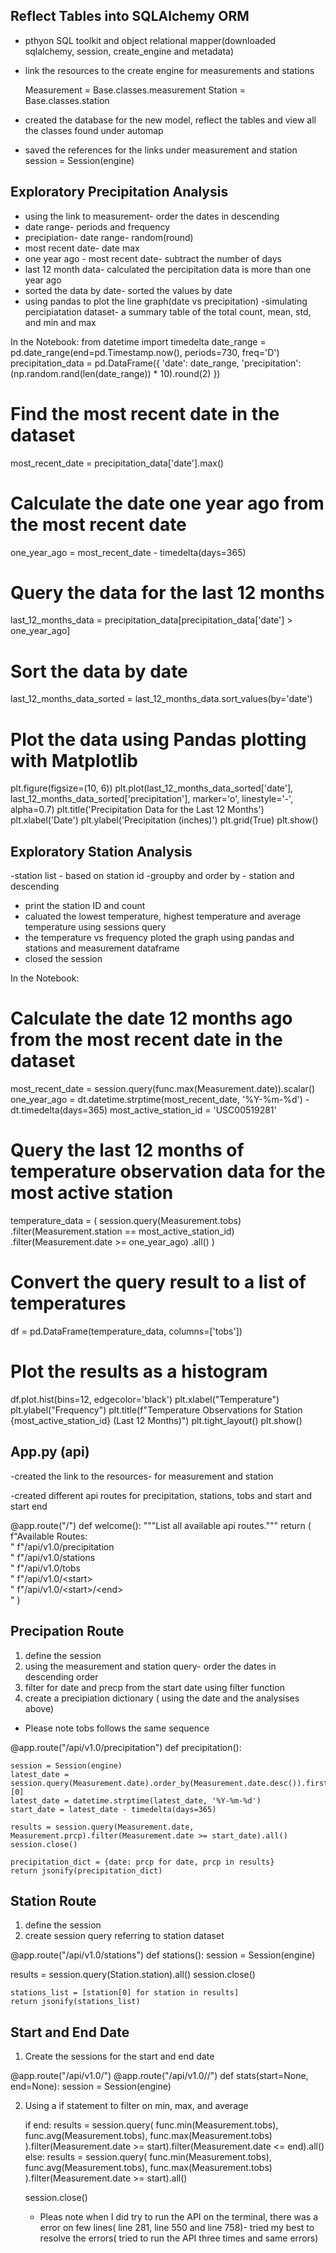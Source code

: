 ## Reflect Tables into SQLAlchemy ORM 
- pthyon SQL toolkit and object relational mapper(downloaded sqlalchemy, session, create_engine and metadata)
- link the resources to the create engine for measurements and stations
  
   Measurement = Base.classes.measurement
   Station = Base.classes.station

- created the database for the new model, reflect the tables and view all the classes found under automap
- saved the references for the links under measurement and station
   session = Session(engine)
  
## Exploratory Precipitation Analysis 
- using the link to measurement- order the dates in descending
- date range- periods and frequency
- precipiation- date range- random(round)
- most recent date- date max
- one year ago - most recent date- subtract the number of days
- last 12 month data- calculated the percipitation data is more than one year ago
- sorted the data by date- sorted the values by date
- using pandas to plot the line graph(date vs precipitation)
-simulating percipiatation dataset- a summary table of the total count, mean, std, and min and max

In the Notebook: 
from datetime import timedelta
date_range = pd.date_range(end=pd.Timestamp.now(), periods=730, freq='D')
precipitation_data = pd.DataFrame({
    'date': date_range,
    'precipitation': (np.random.rand(len(date_range)) * 10).round(2)
})
# Find the most recent date in the dataset
most_recent_date = precipitation_data['date'].max()

# Calculate the date one year ago from the most recent date
one_year_ago = most_recent_date - timedelta(days=365)

# Query the data for the last 12 months
last_12_months_data = precipitation_data[precipitation_data['date'] > one_year_ago]

# Sort the data by date
last_12_months_data_sorted = last_12_months_data.sort_values(by='date')

# Plot the data using Pandas plotting with Matplotlib
plt.figure(figsize=(10, 6))
plt.plot(last_12_months_data_sorted['date'], last_12_months_data_sorted['precipitation'], marker='o', linestyle='-', alpha=0.7)
plt.title('Precipitation Data for the Last 12 Months')
plt.xlabel('Date')
plt.ylabel('Precipitation (inches)')
plt.grid(True)
plt.show()

## Exploratory Station Analysis 
-station list - based on station id 
-groupby and order by - station and descending 
- print the station ID and count
- caluated the lowest temperature, highest temperature and average temperature using sessions query
- the temperature vs frequency ploted the graph using pandas and stations and measurement dataframe
- closed the session

 In the Notebook: 
# Calculate the date 12 months ago from the most recent date in the dataset
most_recent_date = session.query(func.max(Measurement.date)).scalar()
one_year_ago = dt.datetime.strptime(most_recent_date, '%Y-%m-%d') - dt.timedelta(days=365)
most_active_station_id = 'USC00519281'
# Query the last 12 months of temperature observation data for the most active station
temperature_data = (
    session.query(Measurement.tobs)
    .filter(Measurement.station == most_active_station_id)
    .filter(Measurement.date >= one_year_ago)
    .all()
)

# Convert the query result to a list of temperatures
df = pd.DataFrame(temperature_data, columns=['tobs'])

# Plot the results as a histogram
df.plot.hist(bins=12, edgecolor='black')
plt.xlabel("Temperature")
plt.ylabel("Frequency")
plt.title(f"Temperature Observations for Station {most_active_station_id} (Last 12 Months)")
plt.tight_layout()
plt.show()


## App.py (api) 
-created the link to the resources- for measurement and station 

-created different api routes for precipitation, stations, tobs and start and start end

@app.route("/")
def welcome():
    """List all available api routes."""
    return (
        f"Available Routes:<br/>"
        f"/api/v1.0/precipitation<br/>"
        f"/api/v1.0/stations<br/>"
        f"/api/v1.0/tobs<br/>"
        f"/api/v1.0/&lt;start&gt;<br/>"
        f"/api/v1.0/&lt;start&gt;/&lt;end&gt;<br/>"
    )
## Precipation Route 
1. define the session
2. using the measurement and station query- order the dates in descending order
3. filter for date and precp from the start date using filter function
4. create a precipiation dictionary ( using the date and the analysises above)
* Please note tobs follows the same sequence 

@app.route("/api/v1.0/precipitation")
def precipitation():
    
    session = Session(engine)
    latest_date = session.query(Measurement.date).order_by(Measurement.date.desc()).first()[0]
    latest_date = datetime.strptime(latest_date, '%Y-%m-%d')
    start_date = latest_date - timedelta(days=365)
    
    results = session.query(Measurement.date, Measurement.prcp).filter(Measurement.date >= start_date).all()
    session.close()
    
    precipitation_dict = {date: prcp for date, prcp in results}
    return jsonify(precipitation_dict)
    
## Station Route 
1. define the session
2. create session query referring to station dataset
  
  @app.route("/api/v1.0/stations")
def stations():
    session = Session(engine)

  results = session.query(Station.station).all()
    session.close()
    
    stations_list = [station[0] for station in results]
    return jsonify(stations_list)

## Start and End Date 
1. Create the sessions for the start and end date
  
  @app.route("/api/v1.0/<start>")
@app.route("/api/v1.0/<start>/<end>")
def stats(start=None, end=None):
    session = Session(engine)  

2. Using a if statement to filter on min, max, and average

   if end:
        results = session.query(
            func.min(Measurement.tobs),
            func.avg(Measurement.tobs),
            func.max(Measurement.tobs)
        ).filter(Measurement.date >= start).filter(Measurement.date <= end).all()
    else:
        results = session.query(
            func.min(Measurement.tobs),
            func.avg(Measurement.tobs),
            func.max(Measurement.tobs)
        ).filter(Measurement.date >= start).all()
    
    session.close()

   * Pleas note when I did try to run the API on the terminal, there was a error on few lines( line 281, line 550 and line 758)- tried my best to resolve the errors( tried to run the API three times and same errors)

  
   
